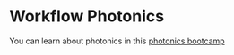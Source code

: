 # Workflow Photonics

You can learn about photonics in this [photonics bootcamp](https://byucamacholab.github.io/Photonics-Bootcamp/index.html)
